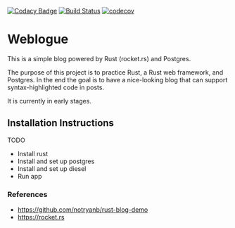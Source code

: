 [![Codacy Badge](https://api.codacy.com/project/badge/Grade/1746e425efb445a5bb0780217b7afa33)](https://app.codacy.com/app/losborne/weblogue?utm_source=github.com&utm_medium=referral&utm_content=losborne/weblogue&utm_campaign=Badge_Grade_Dashboard)
[![Build Status](https://travis-ci.org/0xidation/anti-social-network.svg?branch=master)](https://travis-ci.org/losborne/weblogue) 
[![codecov](https://codecov.io/gh/losborne/weblogue/branch/master/graph/badge.svg)](https://codecov.io/gh/losborne/weblogue)

# Weblogue

This is a simple blog powered by Rust (rocket.rs) and Postgres.

The purpose of this project is to practice Rust, a Rust web framework, and
Postgres. In the end the goal is to have a nice-looking blog that can support
syntax-highlighted code in posts. 

It is currently in early stages.

## Installation Instructions
  TODO
- Install rust
- Install and set up postgres
- Install and set up diesel
- Run app

### References
- <https://github.com/notryanb/rust-blog-demo>
- <https://rocket.rs>
  
